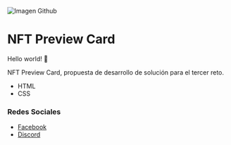![Imagen Github](https://seeklogo.com/images/F/frontend-mentor-logo-DD85EFE0E9-seeklogo.com.png)


# NFT Preview Card


Hello world! 👾

NFT Preview Card, propuesta de desarrollo de solución para el tercer reto. 
- HTML
- CSS


### Redes Sociales

- [Facebook](https://www.facebook.com/nosquodev/)
- [Discord](https://discord.gg/pFUGDr3gtk)
